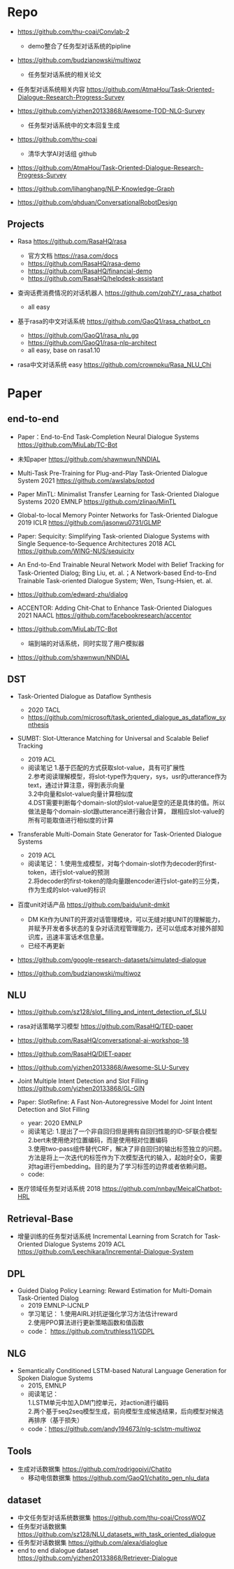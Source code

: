 # Repo

- https://github.com/thu-coai/Convlab-2
  - demo整合了任务型对话系统的pipline
  
- https://github.com/budzianowski/multiwoz
  - 任务型对话系统的相关论文
  
- 任务型对话系统相关内容 https://github.com/AtmaHou/Task-Oriented-Dialogue-Research-Progress-Survey

- https://github.com/yizhen20133868/Awesome-TOD-NLG-Survey
  - 任务型对话系统中的文本回复生成 
  
- https://github.com/thu-coai
  - 清华大学AI对话组 github

- https://github.com/AtmaHou/Task-Oriented-Dialogue-Research-Progress-Survey

- https://github.com/lihanghang/NLP-Knowledge-Graph

- https://github.com/qhduan/ConversationalRobotDesign

## Projects
- Rasa  https://github.com/RasaHQ/rasa 
  - 官方文档 https://rasa.com/docs
  - https://github.com/RasaHQ/rasa-demo
  - https://github.com/RasaHQ/financial-demo
  - https://github.com/RasaHQ/helpdesk-assistant
  
- 查询话费消费情况的对话机器人 https://github.com/zqhZY/_rasa_chatbot
  - all easy 
  
- 基于rasa的中文对话系统 https://github.com/GaoQ1/rasa_chatbot_cn
  - https://github.com/GaoQ1/rasa_nlu_gq
  - https://github.com/GaoQ1/rasa-nlp-architect
  - all easy, base on rasa1.10
  
- rasa中文对话系统 easy https://github.com/crownpku/Rasa_NLU_Chi 




# Paper

## end-to-end

- Paper：End-to-End Task-Completion Neural Dialogue Systems https://github.com/MiuLab/TC-Bot

- 未知paper https://github.com/shawnwun/NNDIAL

- Multi-Task Pre-Training for Plug-and-Play Task-Oriented Dialogue System 2021 https://github.com/awslabs/pptod

- Paper MinTL: Minimalist Transfer Learning for Task-Oriented Dialogue Systems 2020 EMNLP https://github.com/zlinao/MinTL

- Global-to-local Memory Pointer Networks for Task-Oriented Dialogue 2019 ICLR https://github.com/jasonwu0731/GLMP

- Paper: Sequicity: Simplifying Task-oriented Dialogue Systems with Single Sequence-to-Sequence Architectures 2018 ACL https://github.com/WING-NUS/sequicity

- An End-to-End Trainable Neural Network Model with Belief Tracking for Task-Oriented Dialog; Bing Liu, et. al.；A Network-based End-to-End Trainable Task-oriented Dialogue System; Wen, Tsung-Hsien, et. al.

- https://github.com/edward-zhu/dialog

- ACCENTOR: Adding Chit-Chat to Enhance Task-Oriented Dialogues 2021 NAACL https://github.com/facebookresearch/accentor

- https://github.com/MiuLab/TC-Bot
  - 端到端的对话系统，同时实现了用户模拟器
- https://github.com/shawnwun/NNDIAL


## DST

- Task-Oriented Dialogue as Dataflow Synthesis 
  - 2020 TACL 
  - https://github.com/microsoft/task_oriented_dialogue_as_dataflow_synthesis
  
- SUMBT: Slot-Utterance Matching for Universal and Scalable Belief Tracking
  - 2019 ACL
  - 阅读笔记
    1.基于匹配的方式获取slot-value，具有可扩展性  
    2.参考阅读理解模型，将slot-type作为query，sys，usr的utterance作为text，通过计算注意，得到表示向量  
    3.2中向量和slot-value向量计算相似度  
    4.DST需要判断每个domain-slot的slot-value是空的还是具体的值。所以做法是每个domain-slot跟utterance进行融合计算，
    跟相应slot-value的所有可能取值进行相似度的计算
    
- Transferable Multi-Domain State Generator for Task-Oriented Dialogue Systems
  - 2019 ACL
  - 阅读笔记：
    1.使用生成模型，对每个domain-slot作为decoder的first-token，进行slot-value的预测  
    2.将decoder的first-token的隐向量跟encoder进行slot-gate的三分类，作为生成的slot-value的标识

- 百度unit对话产品 https://github.com/baidu/unit-dmkit
  - DM Kit作为UNIT的开源对话管理模块，可以无缝对接UNIT的理解能力，并赋予开发者多状态的复杂对话流程管理能力，还可以低成本对接外部知识库，迅速丰富话术信息量。
  - 已经不再更新
  
- https://github.com/google-research-datasets/simulated-dialogue

- https://github.com/budzianowski/multiwoz

## NLU
- https://github.com/sz128/slot_filling_and_intent_detection_of_SLU
- rasa对话策略学习模型 https://github.com/RasaHQ/TED-paper
- https://github.com/RasaHQ/conversational-ai-workshop-18
- https://github.com/RasaHQ/DIET-paper
- https://github.com/yizhen20133868/Awesome-SLU-Survey
- Joint Multiple Intent Detection and Slot Filling https://github.com/yizhen20133868/GL-GIN

- Paper:   SlotRefine: A Fast Non-Autoregressive Model for Joint Intent Detection and Slot Filling
  - year: 2020 EMNLP
  - 阅读笔记: 
    1.提出了一个非自回归但是拥有自回归性能的ID-SF联合模型  
    2.bert未使用绝对位置编码，而是使用相对位置编码  
    3.使用two-pass组件替代CRF，解决了非自回归的输出标签独立的问题。方法是将上一次迭代的标签作为下次模型迭代的输入，起始时全O，需要对tag进行embedding。目的是为了学习标签的边界或者依赖问题。
  - code: 

- 医疗领域任务型对话系统 2018 https://github.com/nnbay/MeicalChatbot-HRL
## Retrieval-Base
- 增量训练的任务型对话系统 Incremental Learning from Scratch for Task-Oriented Dialogue Systems 2019 ACL https://github.com/Leechikara/Incremental-Dialogue-System


## DPL

- Guided Dialog Policy Learning: Reward Estimation for Multi-Domain Task-Oriented Dialog
  - 2019 EMNLP-IJCNLP
  - 学习笔记：
    1.使用AIRL对抗逆强化学习方法估计reward  
    2.使用PPO算法进行更新策略函数和值函数
  - code： https://github.com/truthless11/GDPL

## NLG

- Semantically Conditioned LSTM-based Natural Language Generation for Spoken Dialogue Systems
  - 2015, EMNLP
  - 阅读笔记：  
    1.LSTM单元中加入DM门控单元，对action进行编码  
    2.两个基于seq2seq模型生成，前向模型生成候选结果，后向模型对候选再排序（基于损失）
  - code：https://github.com/andy194673/nlg-sclstm-multiwoz

## Tools
- 生成对话数据集 https://github.com/rodrigopivi/Chatito    
  - 移动电信数据集 https://github.com/GaoQ1/chatito_gen_nlu_data

## dataset
- 中文任务型对话系统数据集 https://github.com/thu-coai/CrossWOZ
- 任务型对话数据集 https://github.com/sz128/NLU_datasets_with_task_oriented_dialogue
- 任务型对话数据集 https://github.com/alexa/dialoglue
- end to end dialogue dataset https://github.com/yizhen20133868/Retriever-Dialogue


